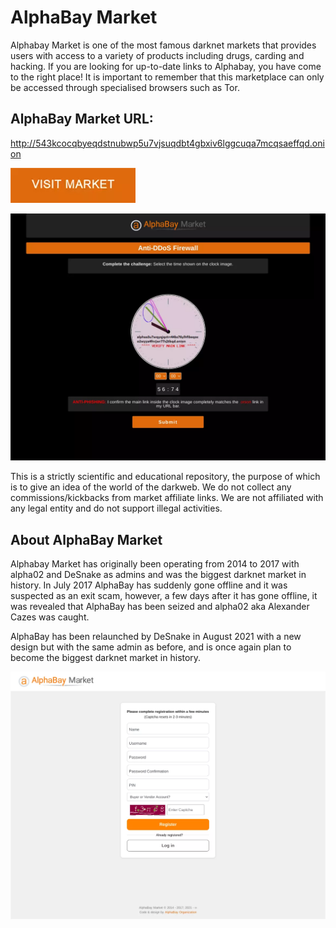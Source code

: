 # AlphaBay Market
Alphabay Market is one of the most famous darknet markets that provides users with access to a variety of products including drugs, carding and hacking. If you are looking for up-to-date links to Alphabay, you have come to the right place! It is important to remember that this marketplace can only be accessed through specialised browsers such as Tor. 

## AlphaBay Market URL:


http://543kcocqbyeqdstnubwp5u7vjsuqdbt4gbxiv6lggcuqa7mcqsaeffqd.onion

[<img src="/assets/richurma.webp" width="200">](http://543kcocqbyeqdstnubwp5u7vjsuqdbt4gbxiv6lggcuqa7mcqsaeffqd.onion)

<a href="http://543kcocqbyeqdstnubwp5u7vjsuqdbt4gbxiv6lggcuqa7mcqsaeffqd.onion"><img src="/assets/voiknowsi.webp" alt="image" style="max-width: 100%;"><a>

This is a strictly scientific and educational repository, the purpose of which is to give an idea of the world of the darkweb. We do not collect any commissions/kickbacks from market affiliate links. We are not affiliated with any legal entity and do not support illegal activities.

## About AlphaBay Market
Alphabay Market has originally been operating from 2014 to 2017 with alpha02 and DeSnake as admins and was the biggest darknet market in history. In July 2017 AlphaBay has suddenly gone offline and it was suspected as an exit scam, however, a few days after it has gone offline, it was revealed that AlphaBay has been seized and alpha02 aka Alexander Cazes was caught.

AlphaBay has been relaunched by DeSnake in August 2021 with a new design but with the same admin as before, and is once again plan to become the biggest darknet market in history.

<a href="http://543kcocqbyeqdstnubwp5u7vjsuqdbt4gbxiv6lggcuqa7mcqsaeffqd.onion"><img src="/assets/procwere.webp" alt="image" style="max-width: 100%;"><a>